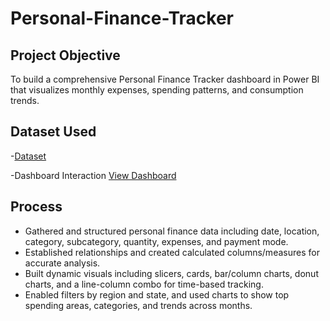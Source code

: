 # Personal-Finance-Tracker
## Project Objective 
To build a comprehensive Personal Finance Tracker dashboard in Power BI that visualizes monthly expenses, spending patterns, and consumption trends.

## Dataset Used
-<a href="https://github.com/orca17/Personal-Finance-Tracker/blob/main/PFT.xlsx">Dataset</a>



-Dashboard Interaction  <a href = ”https://github.com/orca17/Personal-Finance-Tracker/blob/main/Dashboard%20Interaction.png”> View Dashboard</a>


## Process
- Gathered and structured personal finance data including date, location, category, subcategory, quantity, expenses, and payment mode.
- Established relationships and created calculated columns/measures for accurate analysis.
- Built dynamic visuals including slicers, cards, bar/column charts, donut charts, and a line-column combo for time-based tracking.
- Enabled filters by region and state, and used charts to show top spending areas, categories, and trends across months.

